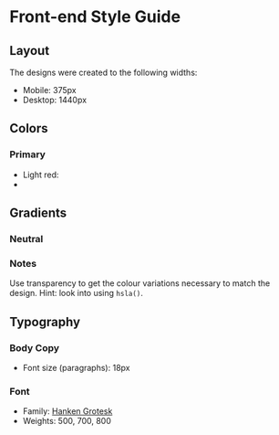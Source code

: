 # Front-end Style Guide

## Layout

The designs were created to the following widths:

- Mobile: 375px
- Desktop: 1440px

## Colors

### Primary

- Light red:
-

## Gradients

### Neutral

### Notes

Use transparency to get the colour variations necessary to match the design. Hint: look into using `hsla()`.

## Typography

### Body Copy

- Font size (paragraphs): 18px

### Font

- Family: [Hanken Grotesk](https://fonts.google.com/specimen/Hanken+Grotesk)
- Weights: 500, 700, 800
